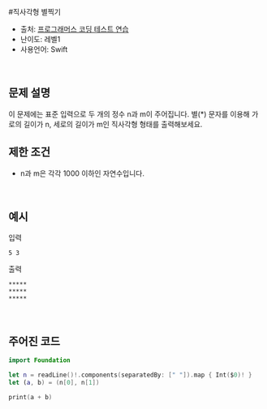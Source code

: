 #직사각형 별찍기
- 출처: [프로그래머스 코딩 테스트 연습](https://programmers.co.kr/learn/challenges)
- 난이도: 레벨1
- 사용언어: Swift
<br/>

## 문제 설명
이 문제에는 표준 입력으로 두 개의 정수 n과 m이 주어집니다.
별(*) 문자를 이용해 가로의 길이가 n, 세로의 길이가 m인 직사각형 형태를 출력해보세요.
<br/>



## 제한 조건
- n과 m은 각각 1000 이하인 자연수입니다.
<br/>



## 예시
입력
~~~
5 3
~~~

출력
~~~
*****
*****
*****
~~~
<br/>



## 주어진 코드
~~~swift
import Foundation

let n = readLine()!.components(separatedBy: [" "]).map { Int($0)! }
let (a, b) = (n[0], n[1])

print(a + b)
~~~
<br/>
